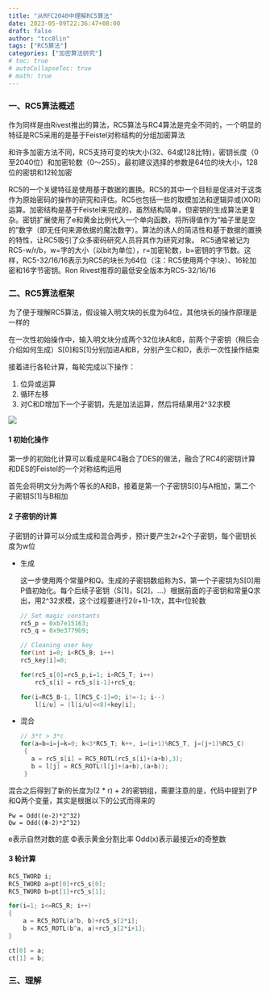 ```yaml
---
title: "从RFC2040中理解RC5算法"
date: 2023-05-09T22:36:47+08:00
draft: false
author: "tcc0lin"
tags: ["RC5算法"]
categories: ["加密算法研究"]
# toc: true
# autoCollapseToc: true
# math: true
---
```


### 一、RC5算法概述
作为同样是由Rivest推出的算法，RC5算法与RC4算法是完全不同的，一个明显的特征是RC5采用的是基于Feistel对称结构的分组加密算法

和许多加密方法不同，RC5支持可变的块大小(32、64或128比特)，密钥长度（0至2040位）和加密轮数（0～255）。最初建议选择的参数是64位的块大小，128位的密钥和12轮加密

RC5的一个关键特征是使用基于数据的置换。RC5的其中一个目标是促进对于这类作为原始密码的操作的研究和评估。RC5也包括一些的取模加法和逻辑异或(XOR)运算。加密结构是基于Feistel来完成的，虽然结构简单，但密钥的生成算法更复杂。密钥扩展使用了e和黄金比例代入一个单向函数，将所得值作为“袖子里是空的”数字（即无任何来源依据的魔法数字）。算法的诱人的简洁性和基于数据的置换的特性，让RC5吸引了众多密码研究人员将其作为研究对象。 RC5通常被记为RC5-w/r/b，w=字的大小（以bit为单位），r=加密轮数，b=密钥的字节数。这样，RC5-32/16/16表示为RC5的块长为64位（注：RC5使用两个字块）、16轮加密和16字节密钥。Ron Rivest推荐的最低安全版本为RC5-32/16/16

### 二、RC5算法框架

为了便于理解RC5算法，假设输入明文块的长度为64位，其他块长的操作原理是一样的

在一次性初始操作中，输入明文块分成两个32位块A和B，前两个子密钥（稍后会介绍如何生成）S[0]和S[1]分别加进A和B，分别产生C和D，表示一次性操作结束

接着进行各轮计算，每轮完成以下操作：
1. 位异或运算
2. 循环左移
3. 对C和D增加下一个子密钥，先是加法运算，然后将结果用2^32求模

![](https://img-blog.csdnimg.cn/7b5f352052a04136a9c9f4043357bd12.png)

#### 1 初始化操作
第一步的初始化计算可以看成是RC4融合了DES的做法，融合了RC4的密钥计算和DES的Feistel的一个对称结构运用

首先会将明文分为两个等长的A和B，接着是第一个子密钥S[0]与A相加，第二个子密钥S[1]与B相加

#### 2 子密钥的计算
子密钥的计算可以分成生成和混合两步，预计要产生2r+2个子密钥，每个密钥长度为w位
- 生成

    这一步使用两个常量P和Q。生成的子密钥数组称为S，第一个子密钥为S[0]用P值初始化。每个后续子密钥（S[1]，S[2]，…）根据前面的子密钥和常量Q求出，用2^32求模，这个过程要进行2(r+1)-1次，其中r位轮数

    ```c
    // Set magic constants
    rc5_p = 0xb7e15163;
    rc5_q = 0x9e3779b9;

    // Cleaning user key
    for(int i=0; i<RC5_B; i++)
    rc5_key[i]=0;

    for(rc5_s[0]=rc5_p,i=1; i<RC5_T; i++) 
        rc5_s[i] = rc5_s[i-1]+rc5_q;

    for(i=RC5_B-1, l[RC5_C-1]=0; i!=-1; i--)
        l[i/u] = (l[i/u]<<8)+key[i];
    ```

- 混合

    ```c
    // 3*t > 3*c
   for(a=b=i=j=k=0; k<3*RC5_T; k++, i=(i+1)%RC5_T, j=(j+1)%RC5_C)   
     { 
       a = rc5_s[i] = RC5_ROTL(rc5_s[i]+(a+b),3);  
       b = l[j] = RC5_ROTL(l[j]+(a+b),(a+b)); 
     } 
    ```

混合之后得到了新的长度为(2 * r) + 2的密钥组，需要注意的是，代码中提到了P和Q两个变量，其实是根据以下的公式而得来的
```
Pw = Odd((e-2)*2^32)
Qw = Odd((Φ-2)*2^32)
```
e表示自然对数的底
Φ表示黄金分割比率
Odd(x)表示最接近x的奇整数
#### 3 轮计算
```c
RC5_TWORD i; 
RC5_TWORD a=pt[0]+rc5_s[0];
RC5_TWORD b=pt[1]+rc5_s[1];

for(i=1; i<=RC5_R; i++)
{ 
    a = RC5_ROTL(a^b, b)+rc5_s[2*i]; 
    b = RC5_ROTL(b^a, a)+rc5_s[2*i+1]; 
}

ct[0] = a; 
ct[1] = b; 
```
### 三、理解